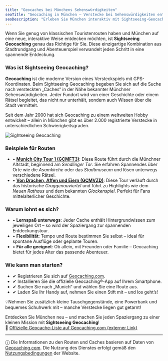 ```yaml
---
title: "Geocaches bei Münchens Sehenswürdigkeiten"
seoTitle: "Geocaching in München – Verstecke bei Sehenswürdigkeiten entdecken"
seoDescription: "Erleben Sie München interaktiv mit Sightseeing-Geocaching: GPS-Touren, spannende Rätsel und geheime Verstecke an bekannten Orten."
---
```


<div class="introText">
  Wenn Sie genug von klassischen Touristenrouten haben und München auf eine neue, interaktive Weise entdecken möchten, ist <strong>Sightseeing Geocaching</strong> genau das Richtige für Sie. Diese einzigartige Kombination aus Stadtrundgang und Abenteuerspiel verwandelt jeden Schritt in eine spannende Entdeckung.
</div>


### **Was ist Sightseeing Geocaching?**

**Geocaching** ist die moderne Version eines Versteckspiels mit GPS-Koordinaten. Beim Sightseeing Geocaching begeben Sie sich auf die Suche nach versteckten „Caches“ in der Nähe bekannter Münchner Sehenswürdigkeiten. Jeder Fundort wird von einer Geschichte oder einem Rätsel begleitet, das nicht nur unterhält, sondern auch Wissen über die Stadt vermittelt.

Seit dem Jahr 2000 hat sich Geocaching zu einem weltweiten Hobby entwickelt – allein in München gibt es über 2.000 registrierte Verstecke in unterschiedlichen Schwierigkeitsgraden.

<div class="imageWrapper">
  <img src="/geocaching_images/Sightseeing_Geocaching.webp" alt="Sightseeing Geocaching" class="responsiveImage" />
</div>


### **Beispiele für Routen**

- • [**Munich City Tour 1 (GCMFT3)**](https://www.geocaching.com/geocache/GCMFT3): Diese Route führt durch die Münchner Altstadt, beginnend am *Sendlinger Tor*. Sie erfahren Spannendes über Orte wie die *Asamkirche* oder das *Stadtmuseum* und lösen unterwegs verschiedene Rätsel.
- • [**Von Drachen, Affen und Eiern (GCMVZD)**](https://www.geocaching.com/geocache/GCMVZD): Diese Tour verläuft durch das historische *Graggenauviertel* und führt zu Highlights wie dem *Neuen Rathaus* und dem bekannten *Glockenspiel*. Perfekt für Fans mittelalterlicher Geschichte.


### **Warum lohnt es sich?**

- • **Lernspaß unterwegs**: Jeder Cache enthält Hintergrundwissen zum jeweiligen Ort – so wird der Spaziergang zur spannenden Entdeckungstour.  
- • **Flexibilität**: Tempo und Route bestimmen Sie selbst – ideal für spontane Ausflüge oder geplante Touren.  
- • **Für alle geeignet**: Ob allein, mit Freunden oder Familie – Geocaching bietet für jedes Alter das passende Abenteuer.  


### **Wie kann man starten?**

- ✔ Registrieren Sie sich auf [Geocaching.com](https://www.geocaching.com/).  
- ✔ Installieren Sie die offizielle Geocaching®-App auf Ihrem Smartphone.  
- ✔ Suchen Sie nach „Munich“ und wählen Sie eine Route aus.  
- ✔ Laden Sie Ihr Handy auf, nehmen Sie einen Stift mit – und los geht’s!

<p class="tips">
💡Nehmen Sie zusätzlich kleine Tauschgegenstände, eine Powerbank und bequemes Schuhwerk mit – manche Verstecke liegen gut getarnt!
</p>

Entdecken Sie München neu – und machen Sie jeden Spaziergang zu einer kleinen Mission mit **Sightseeing Geocaching**!  
🔗 [Offizielle Geocache-Liste auf Geocaching.com (externer Link)](https://www.geocaching.com/plan/lists/BM9813)

---

<div class="terms">
ⓘ Die Informationen zu den Routen und Caches basieren auf Daten von <a href="https://www.geocaching.com/" target="_blank">Geocaching.com</a>. Die Nutzung des Dienstes erfolgt gemäß den <a href="https://www.geocaching.com/policies/en/terms-of-use" target="_blank">Nutzungsbedingungen</a> der Website.
</div>
